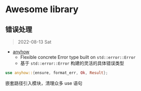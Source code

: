 # Awesome library

## 错误处理


> 2022-08-13 Sat

- [anyhow](https://github.com/dtolnay/anyhow)
  - Flexible concrete Error type built on `std::error::Error`
  - 基于 `std::error::Error` 构建的灵活的具体错误类型

```rust
use anyhow::{ensure, format_err, Ok, Result};
```

嵌套路径引入模块，清理众多 use 语句
